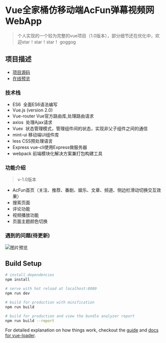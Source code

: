 # Vue全家桶仿移动端AcFun弹幕视频网WebApp

> 个人实现的一个较为完整的vue项目（1.0版本），部分细节还在优化中，欢迎star！star！star！ goggog

## 项目描述

- [项目源码](https://github.com/tancky/vue-acfun/)
- [在线预览](https://tancky.github.io/vue-acfun/#/)

### 技术栈

- ES6  全面ES6语法编写
- Vue.js (version 2.0)  
- Vue-router  Vue官方路由库,处理路由请求
- axios  处理Ajax请求
- Vuex  状态管理模式，管理组件间的状态，实现非父子组件之间的通信
- mint-ui 移动端UI组件库
- less CSS预处理语言
- Express vue-cli使用Express做服务器
- webpack 前端模块化解决方案兼打包构建工具

### 功能介绍
> v-1.0版本

- AcFun首页（关注、推荐、番剧、娱乐、文章、频道、侧边栏滑动切换交互效果）
- 搜索页面
- 评论功能
- 视频播放功能
- 页面主题颜色切换

### 遇到的问题(待更新)


![图片预览](http://i1.buimg.com/1949/2cb42d6b37c99686.gif)


## Build Setup

``` bash
# install dependencies
npm install

# serve with hot reload at localhost:8080
npm run dev

# build for production with minification
npm run build

# build for production and view the bundle analyzer report
npm run build --report
```

For detailed explanation on how things work, checkout the [guide](http://vuejs-templates.github.io/webpack/) and [docs for vue-loader](http://vuejs.github.io/vue-loader).
